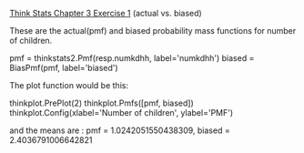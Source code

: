 [Think Stats Chapter 3 Exercise 1](http://greenteapress.com/thinkstats2/html/thinkstats2004.html#toc31) (actual vs. biased)

>> 
These are the actual(pmf) and biased probability mass functions for number of children.

  pmf = thinkstats2.Pmf(resp.numkdhh, label='numkdhh')
  biased = BiasPmf(pmf, label='biased')

The plot function would be this:

  thinkplot.PrePlot(2)
  thinkplot.Pmfs([pmf, biased])
  thinkplot.Config(xlabel='Number of children', ylabel='PMF')

and the means are : pmf = 1.0242051550438309, biased = 2.4036791006642821
